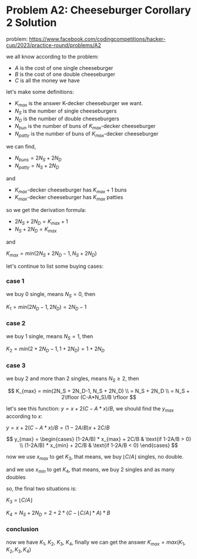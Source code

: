 # Problem A2: Cheeseburger Corollary 2 Solution
problem: https://www.facebook.com/codingcompetitions/hacker-cup/2023/practice-round/problems/A2

we all know according to the problem:
- $A$ is the cost of one single cheeseburger
- $B$ is the cost of one double cheeseburger
- $C$ is all the money we have

let's make some definitions:
- $K_{max}$ is the answer K-decker cheeseburger we want.
- $N_S$ is the number of single cheeseburgers
- $N_D$ is the number of double cheeseburgers
- $N_{bun}$ is the number of buns of $K_{max}$-decker cheeseburger
- $N_{patty}$ is the number of buns of $K_{max}$-decker cheeseburger

we can find,

- $N_{buns} = 2N_S + 2N_D$
- $N_{patty} = N_S + 2N_D$

and

- $K_{max}$-decker cheeseburger has $K_{max} + 1$ buns
- $K_{max}$-decker cheeseburger has $K_{max}$ patties

so we get the derivation formula: 

- $2N_S + 2N_D = K_{max} + 1$
- $N_S + 2N_D = K_{max}$

and 

$K_{max} = min(2N_S + 2N_D-1, N_S + 2N_D)$

let's continue to list some buying cases:

### case 1
we buy 0 single, means $N_S = 0$, then 

$K_{1} = min(2N_D-1, 2N_D) = 2N_D - 1$

### case 2
we buy 1 single, means $N_S = 1$, then 

$K_{2} = min(2 + 2N_D-1, 1 + 2N_D) = 1+2N_D$

### case 3
we buy 2 and more than 2 singles, means $N_S \geq 2$, then 

$$
K_{max} = min(2N_S + 2N_D-1, N_S + 2N_D) \\
= N_S + 2N_D \\
= N_S + 2\lfloor (C-A*N_S)/B \rfloor   
$$

let's see this function: $y = x + 2(C-A*x)/B$, we should find the $y_{max}$ according to $x$:

$y = x + 2(C-A*x)/B = (1-2A/B)x + 2C/B$

$$
y_{max} = 
  \begin{cases}
    (1-2A/B) * x_{max} + 2C/B & \text{if 1-2A/B > 0} \\
    (1-2A/B) * x_{min} + 2C/B & \text{if 1-2A/B < 0} 
  \end{cases}
$$

now we use $x_{max}$ to get $K_3$, that means, we buy $\lfloor C/A \rfloor$ singles, no double.

and we use $x_{min}$ to get $K_4$, that means, we buy 2 singles and as many doubles 

so, the final two situations is:

$K_3 = \lfloor C/A \rfloor$

$K_4 = N_S + 2N_D = 2 + 2 * (C - \lfloor C/A \rfloor * A) * B$

### conclusion

now we have $K_1$, $K_2$, $K_3$, $K_4$, finally we can get the answer $K_{max} = max(K_1, K_2, K_3, K_4)$


